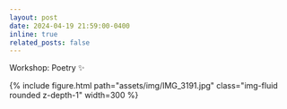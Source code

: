 ```yaml
---
layout: post
date: 2024-04-19 21:59:00-0400
inline: true
related_posts: false
---
```


Workshop: Poetry :sparkles:

{% include figure.html path="assets/img/IMG_3191.jpg" class="img-fluid rounded z-depth-1" width=300 %}
